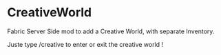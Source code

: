 # CreativeWorld

Fabric Server Side mod to add a Creative World, with separate Inventory.

Juste type /creative to enter or exit the creative world !
